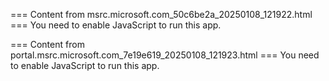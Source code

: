 === Content from msrc.microsoft.com_50c6be2a_20250108_121922.html ===
You need to enable JavaScript to run this app.

=== Content from portal.msrc.microsoft.com_7e19e619_20250108_121923.html ===
You need to enable JavaScript to run this app.
